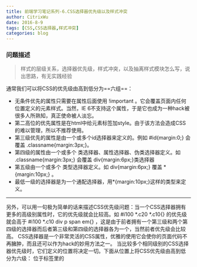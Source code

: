 ```yaml
---
title: 前端学习笔记系列-6.CSS选择器优先级以及样式冲突
author: CitrixWu
date: 2016-8-9
tags: [CSS,CSS选择器,样式冲突]
categories: blog
---
```

### 问题描述
> 样式的层级关系，选择器优先级，样式冲突，以及抽离样式模块怎么写，说出思路，有无实践经验

通常我们可以将CSS的优先级由高到低分为==六组==：
- 无条件优先的属性只需要在属性后面使用 !important 。它会覆盖页面内任何位置定义的元素样式。当然，IE 6不支持这个属性，于是它也成为一种hack被很多人所熟知，真正使命被人淡忘。
- 第二高位的优先属性是在html中给元素标签加style。由于该方法会造成CSS的难以管理，所以不推荐使用。
- 第三级优先的属性是由一个或多个id选择器来定义的。例如 #id{margin:0;} 会覆盖 .classname{margin:3px;}。
- 第四级的属性由一个或多个 类选择器、属性选择器、伪类选择器定义。如 .classname{margin:3px;} 会覆盖 div{margin:6px;}类选择器
- 第五级由一个或多个 类型选择器定义。如 div{margin:6px;}  覆盖  *{margin:10px;} 。
- 最低一级的选择器是为一个通配选择器，用*{margin:10px;}这样的类型来定义。


----------------------------------------------------------


另外，可以用一句极为简单的话来描述CSS优先级问题：当一个CSS选择器拥有更多的高级别属性时，它的优先级就会比较高。如 #i100 *.c20 *.c10{} 的优先级就会高于 #i100 *.c10 div p span em{} ，这是由于前者拥有一个第三级和两个第四级的选择器而后者第三级和第四级的选择器各为一个，当然前者优先级会比较高。
CSS选择器是一个非常灵活的CSS属性，优雅的使用它会使你的页面代码不再臃肿，而且还可以作为hack的妙用方法之一。
当比较多个相同级别的CSS选择器优先级时，它们定义的位置将决定一切。下面从位置上将CSS优先级由高到低分为六级：
位于<head/>标签里的<style/>中所定义的CSS拥有最高级的优先权。
第二级的优先属性由位于 <style/>标签中的 @import 引入样式表所定义。
第三级的优先属性由<link/>标签所引入的样式表定义。
第四级的优先属性由<link/>标签所引入的样式表内的 @import 导入样式表定义。
第五级优先的样式有用户设定。
最低级的优先权由浏览器默认。
理解了这些CSS优先级问题后，也就不必苦恼于样式定于中的此类问题了。


### 选择器分类
类选择器：.className {margin:100px;}
属性选择器：a[href] {margin:100px;}  带有href属性的a标签
伪类选择器：p:hover {margin:100px;} p标签的hover事件，已经定义好的事件：hover，active，visited，link
提示：在 CSS 定义中，a:hover 必须被置于 a:link 和 a:visited 之后，才是有效的。
提示：在 CSS 定义中，a:active 必须被置于 a:hover 之后，才是有效的。
提示：伪类名称对大小写不敏感。


### CSS样式冲突解决方法：
解决方法有很多，如果可以对html改动的话，就给你需要细化的页面元素加多一个class或者ID就行了，当然这种方法应该不是你想要的。那么接下来是不改变HTML的情况下，直接用css的方法来实现你想要的效果——
#### 方法一 细化选择符
假如全局是这样来定义一个元素的样式的：.abc {background:#000}，同时这个class为abc的元素是隶属于某个元素的，比如下面这样的html代码结构
```
<div class="container">
    <div class="abc"></div>
</div>
```
那么在细化css里面，只需要在.abc前面加多一个父元素的选择符就行了：
.container .abc {background:#fff}
这样.container .abc的优先级就大于了.abc，自然细化css里面的background设置也就不会被全局CSS覆盖了~~

#### 方法二 提升样式的优先级
这种方法个人不太推荐，相对而言会简单粗暴一些。同样是上面的例子，在细化CSS里面，只要在样式后面加一个!important，例如这样：
```.abc {background:#fff !improtant;}```
这个样式的优先级就会默认提升到顶级，全局样式就无法影响到它了。

#### 方法三 改变两个样式的加载顺序
这种方法比较简单，就是只要把细化css加载在全局css之后就行了，这样后面的样式就会自动覆盖前面的样式。不过如果你的html里面这两个样式表的加载顺序是先细化后全局的话，就要稍微调整一下代码才行。
